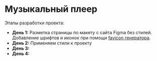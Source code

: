 # Музыкальный плеер
Этапы разработки проекта:
* **День 1:**  Разметка страницы по макету с сайта Figma без стилей. Добавление шрифтов и иконок при помощи [favicon генератора](https://realfavicongenerator.net/).
* **День 2:**  Применяем стили к проекту
* **День 3:**  
* **День 4:**  